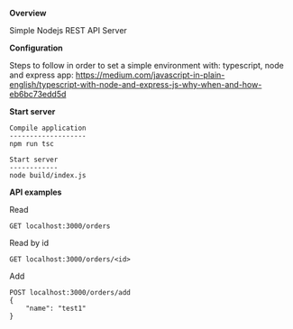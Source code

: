 **Overview**

Simple Nodejs REST API Server

**Configuration**

Steps to follow in order to set a simple environment with: typescript, node and express app:
https://medium.com/javascript-in-plain-english/typescript-with-node-and-express-js-why-when-and-how-eb6bc73edd5d

**Start server** 

``````
Compile application
-------------------
npm run tsc

Start server
------------
node build/index.js
``````

**API examples**

Read
``````
GET localhost:3000/orders
``````

Read by id
``````
GET localhost:3000/orders/<id>
``````


Add
``````
POST localhost:3000/orders/add
{
	"name": "test1"
}
``````

